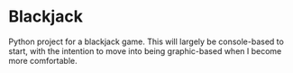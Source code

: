 # Blackjack

Python project for a blackjack game. This will largely be console-based to start, with the intention to move into being graphic-based when I become more comfortable.